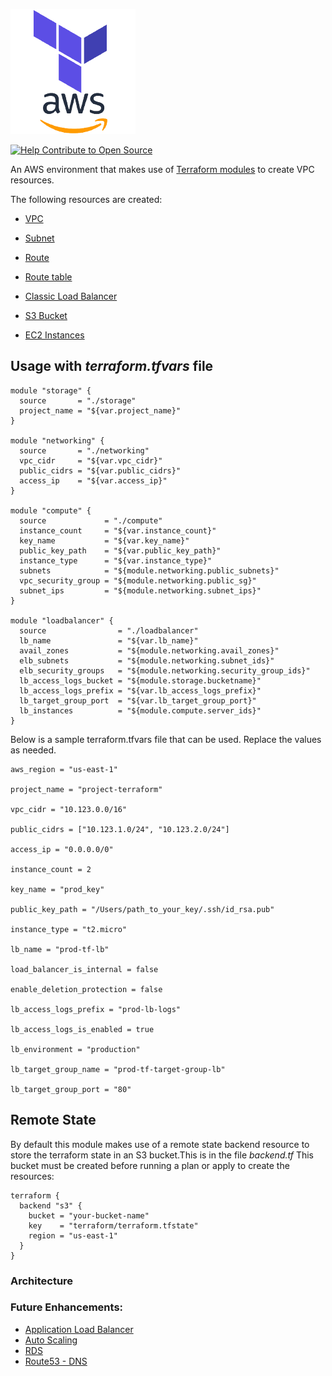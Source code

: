![Terraform AWS Logo](static/aws.png)


[![Help Contribute to Open Source](https://www.codetriage.com/terraform-aws-modules/terraform-aws-vpc/badges/users.svg)](https://www.codetriage.com/terraform-aws-modules/terraform-aws-vpc)

An AWS environment that makes use of [Terraform modules](https://www.terraform.io/docs/modules/index.html) to create VPC resources.

The following resources are created:

* [VPC](https://www.terraform.io/docs/providers/aws/r/vpc.html)
* [Subnet](https://www.terraform.io/docs/providers/aws/r/subnet.html)
* [Route](https://www.terraform.io/docs/providers/aws/r/route.html)
* [Route table](https://www.terraform.io/docs/providers/aws/r/route_table.html)
* [Classic Load Balancer](https://www.terraform.io/docs/providers/aws/r/elb.html)
* [S3 Bucket](https://www.terraform.io/docs/providers/aws/r/s3_bucket.html)

* [EC2 Instances](https://www.terraform.io/docs/providers/aws/r/instance.html)

## Usage with *terraform.tfvars* file

```hcl
module "storage" {
  source       = "./storage"
  project_name = "${var.project_name}"
}

module "networking" {
  source       = "./networking"
  vpc_cidr     = "${var.vpc_cidr}"
  public_cidrs = "${var.public_cidrs}"
  access_ip    = "${var.access_ip}"
}

module "compute" {
  source             = "./compute"
  instance_count     = "${var.instance_count}"
  key_name           = "${var.key_name}"
  public_key_path    = "${var.public_key_path}"
  instance_type      = "${var.instance_type}"
  subnets            = "${module.networking.public_subnets}"
  vpc_security_group = "${module.networking.public_sg}"
  subnet_ips         = "${module.networking.subnet_ips}"
}

module "loadbalancer" {
  source                = "./loadbalancer"
  lb_name               = "${var.lb_name}"
  avail_zones           = "${module.networking.avail_zones}"
  elb_subnets           = "${module.networking.subnet_ids}"
  elb_security_groups   = "${module.networking.security_group_ids}"
  lb_access_logs_bucket = "${module.storage.bucketname}"
  lb_access_logs_prefix = "${var.lb_access_logs_prefix}"
  lb_target_group_port  = "${var.lb_target_group_port}"
  lb_instances          = "${module.compute.server_ids}"
}
```

Below is a sample terraform.tfvars file that can be used. Replace the values as needed.

```hcl
aws_region = "us-east-1"

project_name = "project-terraform"

vpc_cidr = "10.123.0.0/16"

public_cidrs = ["10.123.1.0/24", "10.123.2.0/24"]

access_ip = "0.0.0.0/0"

instance_count = 2

key_name = "prod_key"

public_key_path = "/Users/path_to_your_key/.ssh/id_rsa.pub"

instance_type = "t2.micro"

lb_name = "prod-tf-lb"

load_balancer_is_internal = false

enable_deletion_protection = false

lb_access_logs_prefix = "prod-lb-logs"

lb_access_logs_is_enabled = true

lb_environment = "production"

lb_target_group_name = "prod-tf-target-group-lb"

lb_target_group_port = "80"
```

## Remote State

By default this module makes use of a remote state backend resource to store the terraform state in an S3 bucket.This is in the file *backend.tf* This bucket must be created before running a plan or apply to create the resources:

```hcl
terraform {
  backend "s3" {
    bucket = "your-bucket-name"
    key    = "terraform/terraform.tfstate"
    region = "us-east-1"
  }
}
```

### Architecture






### Future Enhancements:

* [Application Load Balancer](https://www.terraform.io/docs/providers/aws/r/lb.html)
* [Auto Scaling](https://www.terraform.io/docs/providers/aws/r/autoscaling_group.html)
* [RDS](https://www.terraform.io/docs/providers/aws/r/db_instance.html)
* [Route53 - DNS](https://www.terraform.io/docs/providers/aws/r/route53_record.html)



